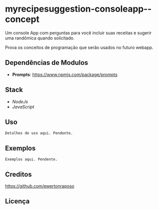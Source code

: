 # myrecipesuggestion-consoleapp--concept

Um console App com perguntas para você incluir suas receitas e sugerir uma randômica quando solicitado. 

Prova os conceitos de programação que serão usados no futuro webapp.

## Dependências de Modulos

* **Prompts**: https://www.npmjs.com/package/prompts

## Stack

* *NodeJs*
* *JavaScript*

## Uso
`Detalhes de uso aqui. Pendente.`

## Exemplos
`Exemplos aqui. Pendente.`

## Creditos
https://github.com/ewertonraposo

## Licença
